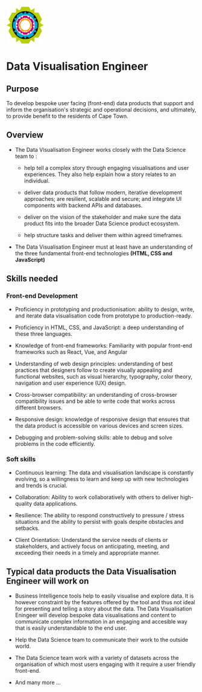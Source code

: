 <img src="img/city_emblem.png" alt="City Logo" width="100" height="100"/>

# Data Visualisation Engineer

## Purpose

To develop bespoke user facing (front-end) data products that support and inform the organisation's strategic and operational decisions, and ultimately, to provide benefit to the residents of Cape Town.

## Overview

*  The Data Visualisation Engineer works closely with the Data Science team to :

    *  help tell a complex story through engaging visualisations and user experiences.  They also help explain how a story relates to an individual.

    *  deliver data products that follow modern, iterative development approaches; are resilient, scalable and secure; and integrate UI components with backend APIs and databases.

    *  deliver on the vision of the stakeholder and make sure the data product fits into the broader Data Science product ecosystem.

    *  help structure tasks and deliver them within agreed timeframes.

*  The Data Visualisation Engineer must at least have an understanding of the three fundamental front-end technologies **(HTML, CSS and JavaScript)**

## Skills needed

### Front-end Development

*  Proficiency in prototyping and productionisation: ability to design, write, and iterate data visualisation code from prototype to production-ready.

*  Proficiency in HTML, CSS, and JavaScript:  a deep understanding of these three languages.

*  Knowledge of front-end frameworks: Familiarity with popular front-end frameworks such as React, Vue, and Angular

*  Understanding of web design principles:  understanding of best practices that designers follow to create visually appealing and functional websites, such as visual hierarchy, typography, color theory, navigation and user experience (UX) design.

*  Cross-browser compatibility: an understanding of cross-browser compatibility issues and be able to write code that works across different browsers.

*  Responsive design: knowledge of responsive design that ensures that the data product is accessible on various devices and screen sizes.

*  Debugging and problem-solving skills: able to debug and solve problems in the code efficiently.

### Soft skills

*  Continuous learning: The data and visualisation landscape is constantly evolving, so a willingness to learn and keep up with new technologies and trends is crucial.

*  Collaboration: Ability to work collaboratively with others to deliver high-quality data applications.

*  Resilience: The ability to respond constructively to pressure / stress situations and the ability to persist with goals despite obstacles and setbacks.

* Client Orientation: Understand the service needs of clients or stakeholders, and actively focus on anticipating, meeting, and exceeding their needs in a timely and appropriate manner.

## Typical data products the Data Visualisation Engineer will work on

*  Business Intelligence tools help to easily visualise and explore data.  It is however constraint by the features offered by the tool and thus not ideal for presenting and telling a story about the data.  The Data Visualisation Eningeer will develop bespoke data visualisations and content to communicate complex information in an engaging and accesible way that is easily understandable to the end user.

*  Help the Data Science team to communicate their work to the outside world.

*  The Data Science team work with a variety of datasets across the organisation of which most users engaging with it require a user friendly front-end.

*  And many more ...






